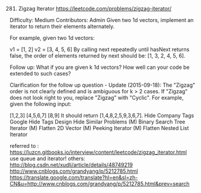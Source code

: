 281. Zigzag Iterator   https://leetcode.com/problems/zigzag-iterator/

Difficulty: Medium
Contributors: Admin
Given two 1d vectors, implement an iterator to return their elements alternately.

For example, given two 1d vectors:

v1 = [1, 2]
v2 = [3, 4, 5, 6]
By calling next repeatedly until hasNext returns false, the order of elements returned by next should be: [1, 3, 2, 4, 5, 6].

Follow up: What if you are given k 1d vectors? How well can your code be extended to such cases?

Clarification for the follow up question - Update (2015-09-18):
The "Zigzag" order is not clearly defined and is ambiguous for k > 2 cases. If "Zigzag" does not look right to you, replace "Zigzag" with "Cyclic". For example, given the following input:

[1,2,3]
[4,5,6,7]
[8,9]
It should return [1,4,8,2,5,9,3,6,7].
Hide Company Tags Google
Hide Tags Design
Hide Similar Problems (M) Binary Search Tree Iterator (M) Flatten 2D Vector (M) Peeking Iterator (M) Flatten Nested List Iterator

referred to : https://luzcn.gitbooks.io/interview/content/leetcode/zigzag_iterator.html
use queue and iterator!
others:
http://blog.csdn.net/xudli/article/details/48749219
http://www.cnblogs.com/grandyang/p/5212785.html
https://translate.google.com/translate?hl=en&sl=zh-CN&u=http://www.cnblogs.com/grandyang/p/5212785.html&prev=search
